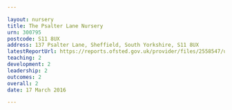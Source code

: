 ```yaml
---

layout: nursery
title: The Psalter Lane Nursery
urn: 300795
postcode: S11 8UX
address: 137 Psalter Lane, Sheffield, South Yorkshire, S11 8UX
latestReportUrl: https://reports.ofsted.gov.uk/provider/files/2558547/urn/300795.pdf
teaching: 2
development: 2
leadership: 2
outcomes: 2
overall: 2
date: 17 March 2016

---
```

